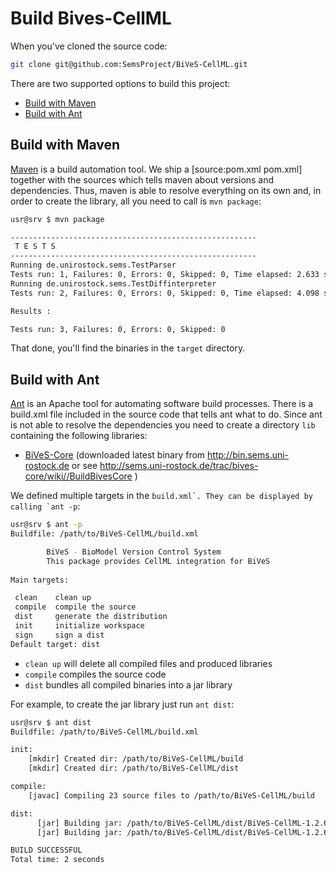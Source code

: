 Build Bives-CellML 
====================

When you've cloned the source code:

```sh
git clone git@github.com:SemsProject/BiVeS-CellML.git
```

There are two supported options to build this project:

* [Build with Maven](#build-with-maven)
* [Build with Ant](#build-with-ant)

Build with Maven 
-----------------
[Maven](https://maven.apache.org/) is a build automation tool. We ship a [source:pom.xml pom.xml] together with the sources which tells maven about versions and dependencies. Thus, maven is able to resolve everything on its own and, in order to create the library, all you need to call is ```mvn package```:

```sh
usr@srv $ mvn package

-------------------------------------------------------
 T E S T S
-------------------------------------------------------
Running de.unirostock.sems.TestParser
Tests run: 1, Failures: 0, Errors: 0, Skipped: 0, Time elapsed: 2.633 sec
Running de.unirostock.sems.TestDiffinterpreter
Tests run: 2, Failures: 0, Errors: 0, Skipped: 0, Time elapsed: 4.098 sec

Results :

Tests run: 3, Failures: 0, Errors: 0, Skipped: 0
```

That done, you'll find the binaries in the ```target``` directory.

Build with Ant 
---------------
[Ant](https://ant.apache.org/) is an Apache tool for automating software build processes. There is a build.xml file included in the source code that tells ant what to do. Since ant is not able to resolve the dependencies you need to create a directory ```lib``` containing the following libraries:

* [BiVeS-Core](http://sems.uni-rostock.de/trac/bives-core/wiki) (downloaded latest binary from http://bin.sems.uni-rostock.de or see http://sems.uni-rostock.de/trac/bives-core/wiki//BuildBivesCore )

We defined multiple targets in the ```build.xml`. They can be displayed by calling `ant -p```:

```sh
usr@srv $ ant -p
Buildfile: /path/to/BiVeS-CellML/build.xml

        BiVeS - BioModel Version Control System
        This package provides CellML integration for BiVeS
    
Main targets:

 clean    clean up
 compile  compile the source
 dist     generate the distribution
 init     initialize workspace
 sign     sign a dist
Default target: dist

```

* ```clean up``` will delete all compiled files and produced libraries
* ```compile``` compiles the source code
* ```dist``` bundles all compiled binaries into a jar library

For example, to create the jar library just run ```ant dist```:

```sh
usr@srv $ ant dist
Buildfile: /path/to/BiVeS-CellML/build.xml

init:
    [mkdir] Created dir: /path/to/BiVeS-CellML/build
    [mkdir] Created dir: /path/to/BiVeS-CellML/dist

compile:
    [javac] Compiling 23 source files to /path/to/BiVeS-CellML/build

dist:
      [jar] Building jar: /path/to/BiVeS-CellML/dist/BiVeS-CellML-1.2.6.jar
      [jar] Building jar: /path/to/BiVeS-CellML/dist/BiVeS-CellML-1.2.6-fat.jar

BUILD SUCCESSFUL
Total time: 2 seconds
```

